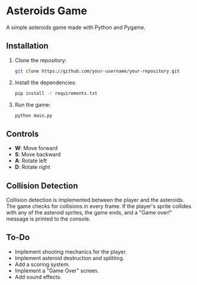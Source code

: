 # Asteroids Game

A simple asteroids game made with Python and Pygame.

## Installation

1.  Clone the repository:
    ```bash
    git clone https://github.com/your-username/your-repository.git
    ```
2.  Install the dependencies:
    ```bash
    pip install -r requirements.txt
    ```
3.  Run the game:
    ```bash
    python main.py
    ```

## Controls

*   **W**: Move forward
*   **S**: Move backward
*   **A**: Rotate left
*   **D**: Rotate right

## Collision Detection

Collision detection is implemented between the player and the asteroids. The game checks for collisions in every frame. If the player's sprite collides with any of the asteroid sprites, the game ends, and a "Game over!" message is printed to the console.

## To-Do

*   Implement shooting mechanics for the player.
*   Implement asteroid destruction and splitting.
*   Add a scoring system.
*   Implement a "Game Over" screen.
*   Add sound effects.
